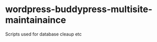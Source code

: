 wordpress-buddypress-multisite-maintainaince
============================================

Scripts used for database cleaup etc
